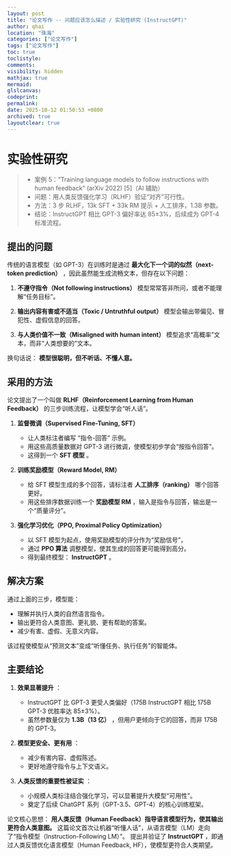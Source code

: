 ```yaml
---
layout: post
title: "论文写作 -- 问题应该怎么描述 / 实验性研究 (InstructGPT)"
author: qhai
location: "珠海"
categories: ["论文写作"]
tags: ["论文写作"]
toc: true
toclistyle:
comments:
visibility: hidden
mathjax: true
mermaid:
glslcanvas:
codeprint:
permalink:
date: 2025-10-12 01:50:53 +0800
archived: true
layoutclear: true
---
```


# 实验性研究

> * 案例 5：“Training language models to follow instructions with human feedback” (arXiv 2022) [5]（AI 辅助）
> * 问题：用人类反馈强化学习（RLHF）验证“对齐”可行性。
> * 方法：3 步 RLHF，13k SFT + 33k RM 提示 + 人工排序，1.3B 参数。
> * 结论：InstructGPT 相比 GPT-3 偏好率达 85±3%，后续成为 GPT-4 标准流程。

## 提出的问题

传统的语言模型（如 GPT-3）在训练时是通过 **最大化下一个词的似然（next-token prediction）** ，因此虽然能生成流畅文本，但存在以下问题：

1. **不遵守指令（Not following instructions）**
   模型常常答非所问，或者不能理解“任务目标”。

2. **输出内容有害或不适当（Toxic / Untruthful output）**
   模型会输出带偏见、冒犯性、虚假信息的回答。

3. **与人类价值不一致（Misaligned with human intent）**
   模型追求“高概率”文本，而非“人类想要的”文本。

换句话说： **模型很聪明，但不听话、不懂人意。**


## 采用的方法

论文提出了一个叫做 **RLHF（Reinforcement Learning from Human Feedback）** 的三步训练流程，让模型学会“听人话”。

1. **监督微调（Supervised Fine-Tuning, SFT）**

    * 让人类标注者编写 “指令-回答” 示例。
    * 用这些高质量数据对 GPT-3 进行微调，使模型初步学会“按指令回答”。
    * 这得到一个 **SFT 模型** 。

2. **训练奖励模型（Reward Model, RM）**

    * 给 SFT 模型生成的多个回答，请标注者 **人工排序（ranking）** 哪个回答更好。
    * 用这些排序数据训练一个 **奖励模型 RM** ，输入是指令与回答，输出是一个“质量评分”。

3. **强化学习优化（PPO, Proximal Policy Optimization）**

    * 以 SFT 模型为起点，使用奖励模型的评分作为“奖励信号”，
    * 通过 **PPO 算法** 调整模型，使其生成的回答更可能得到高分。
    * 得到最终模型： **InstructGPT** 。


## 解决方案

通过上面的三步，模型能：

* 理解并执行人类的自然语言指令。
* 输出更符合人类意图、更礼貌、更有帮助的答案。
* 减少有害、虚假、无意义内容。

该过程使模型从“预测文本”变成“听懂任务、执行任务”的智能体。


## 主要结论

1. **效果显著提升** ：

   * InstructGPT 比 GPT-3 更受人类偏好（175B InstructGPT 相比 175B GPT-3 优胜率达 85±3%）。
   * 虽然参数量仅为 **1.3B（13 亿）** ，但用户更倾向于它的回答，而非 175B 的 GPT-3。

2. **模型更安全、更有用** ：

   * 减少有害内容、虚假陈述。
   * 更好地遵守指令与上下文语义。

3. **人类反馈的重要性被证实** ：

   * 小规模人类标注结合强化学习，可以显著提升大模型“可用性”。
   * 奠定了后续 ChatGPT 系列（GPT-3.5、GPT-4）的核心训练框架。

论文核心思想： **用人类反馈（Human Feedback）指导语言模型行为，使其输出更符合人类意图。**
这篇论文首次让机器“听懂人话”，从语言模型（LM）走向了“指令模型（Instruction-Following LM）”。
提出并验证了 **InstructGPT** ，即通过人类反馈优化语言模型（Human Feedback, HF），使模型更符合人类期望。


